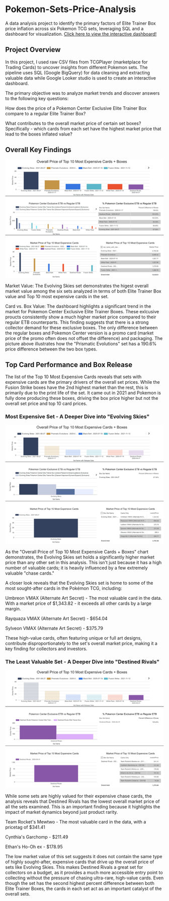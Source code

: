 # Pokemon-Sets-Price-Analysis
A data analysis project to identify the primary factors of Elite Trainer Box price inflation across six Pokemon TCG sets, leveraging SQL and a dashboard for visualization.
[Click here to view the interactive dashboard!](https://lookerstudio.google.com/reporting/77fdd296-43fe-4d75-9e88-391607f9999c/page/URIVF)

## Project Overview

In this project, I used raw CSV files from TCGPlayer (marketplace for Trading Cards) to uncover insights from different Pokemon sets. The pipeline uses SQL (Google BigQuery) for data cleaning and extracting valuable data while Google Looker studio is used to create an interactive dashboard. 

The primary objective was to analyze market trends and discover answers to the following key questions:

How does the price of a Pokemon Center Exclusive Elite Trainer Box compare to a regular Elite Trainer Box?

What contributes to the overall market price of certain set boxes? Specifically - which cards from each set have the highest market price that lead to the boxes inflated value?

## Overall Key Findings

![Alt Text](Overall_Dashboard.PNG)

Market Value: The Evolving Skies set demonstrates the higest overall market value among the six sets analyzed in terms of both Elite Trainer Box value and Top 10 most expensive cards in the set. 

Card vs. Box Value: The dashboard highlights a significant trend in the market for Pokemon Center Exclusive Elite Trainer Boxes. These exlcusive proucts consistently show a much higher market price compared to their regular ETB counterparts. This finding suggests that there is a strong collector demand for these exclusive boxes. The only difference between the regular boxes and Pokemon Center version is a promo card (market price of the promo often does not offset the difference) and packaging. The picture above illustrates how the "Prismatic Evolutions" set has a 190.6% price difference between the two box types. 

## Top Card Performance and Box Release

The list of the Top 10 Most Expensive Cards reveals that sets with expensive cards are the primary drivers of the overall set prices. While the Fusion Strike boxes have the 2nd highest market than the rest, this is primarily due to the print life of the set. It came out in 2021 and Pokemon is fully done producing these boxes, driving the box price higher but not the overall set price and top 10 card prices.


### Most Expensive Set - A Deeper Dive into "Evolving Skies"
![Alt Text](Evolving_Skies.PNG)

As the "Overall Price of Top 10 Most Expensive Cards + Boxes" chart demonstrates, the Evolving Skies set holds a significantly higher market price than any other set in this analysis. This isn't just because it has a high number of valuable cards; it is heavily influenced by a few extremely valuable "chase cards."

A closer look reveals that the Evolving Skies set is home to some of the most sought-after cards in the Pokémon TCG, including:

Umbreon VMAX (Alternate Art Secret) - The most valuable card in the data. With a market price of $1,343.82 - it exceeds all other cards by a large margin.

Rayquaza VMAX (Alternate Art Secret) - $654.04

Sylveon VMAX (Alternate Art Secret) - $375.79

These high-value cards, often featuring unique or full art designs, contribute disproportionately to the set's overall market price, making it a key finding for collectors and investors.



### The Least Valuable Set - A Deeper Dive into "Destined Rivals"
![Alt Text](Destined_Rivals.PNG)

While some sets are highly valued for their expensive chase cards, the analysis reveals that Destined Rivals has the lowest overall market price of all the sets examined. This is an important finding because it highlights the impact of market dynamics beyond just product rarity. 

Team Rocket's Mewtwo - The most valuable card in the data, with a pricetag of $341.41

Cynthia's Garchomp - $211.49

Ethan's Ho-Oh ex - $178.95

The low market value of this set suggests it does not contain the same type of highly sought-after, expensive cards that drive up the overall price of sets like Evolving Skies. This makes Destined Rivals a great set for collectors on a budget, as it provides a much more accessible entry point to collecting without the pressure of chasing ultra-rare, high-value cards. Even though the set has the second highest percent difference between both Elite Trainer Boxes, the cards in each set act as an important catalyst of the overall sets.

